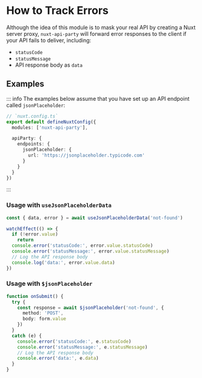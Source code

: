# How to Track Errors

Although the idea of this module is to mask your real API by creating a Nuxt server proxy, `nuxt-api-party` will forward error responses to the client if your API fails to deliver, including:

- `statusCode`
- `statusMessage`
- API response body as `data`

## Examples

::: info
The examples below assume that you have set up an API endpoint called `jsonPlaceholder`:

```ts
// `nuxt.config.ts`
export default defineNuxtConfig({
  modules: ['nuxt-api-party'],

  apiParty: {
    endpoints: {
      jsonPlaceholder: {
        url: 'https://jsonplaceholder.typicode.com'
      }
    }
  }
})
```

:::

### Usage with `useJsonPlaceholderData`

```ts
const { data, error } = await useJsonPlaceholderData('not-found')

watchEffect(() => {
  if (!error.value)
    return
  console.error('statusCode:', error.value.statusCode)
  console.error('statusMessage:', error.value.statusMessage)
  // Log the API response body
  console.log('data:', error.value.data)
})
```

### Usage with `$jsonPlaceholder`

```ts
function onSubmit() {
  try {
    const response = await $jsonPlaceholder('not-found', {
      method: 'POST',
      body: form.value
    })
  }
  catch (e) {
    console.error('statusCode:', e.statusCode)
    console.error('statusMessage:', e.statusMessage)
    // Log the API response body
    console.error('data:', e.data)
  }
}
```
